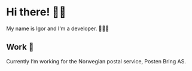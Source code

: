 # Hi there! 👋🏻

My name is Igor and I‘m a developer. 🧑🏻‍💻

## Work 💼
Currently I‘m working for the Norwegian postal service, Posten Bring AS.
